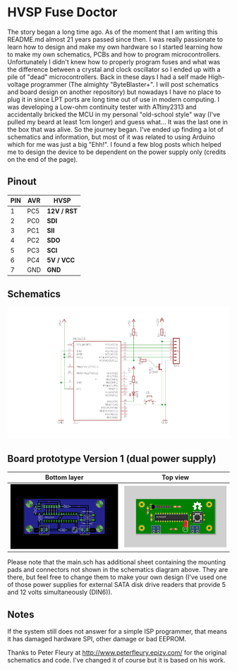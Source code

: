 
# HVSP Fuse Doctor

The story began a long time ago. As of the moment that I am writing this README.md almost 21 years passed since then. 
I was really passionate to learn how to design and make my own hardware so I started learning how to make my own schematics, PCBs and how to program microcontrollers. 
Unfortunately I didn't knew how to properly program fuses and what was the difference between a crystal and clock oscillator so I ended up with a pile of "dead" microcontrollers. 
Back in these days I had a self made High-voltage programmer (The almighty "ByteBlaster+". I will post schematics and board design on another repository) but nowadays I have no place to plug it in since LPT ports are long time out of use in modern computing. 
I was developing a Low-ohm continuity tester with ATtiny2313 and accidentally bricked the MCU in my personal "old-school style" way (I've pulled my beard at least 1cm longer) and guess what... 
It was the last one in the box that was alive. So the journey began. 
I've ended up finding a lot of schematics and information, but most of it was related to using Arduino which for me was just a big "Ehh!". 
I found a few blog posts which helped me to design the device to be dependent on the power supply only (credits on the end of the page).

## Pinout

| PIN  | AVR | HVSP |
| ------------- | ------------- | ------------- |
| 1 | PC5 | **12V / RST** |
| 2 | PC0 | **SDI** |
| 3 | PC1 | **SII** |
| 4 | PC2 | **SDO** |
| 5 | PC3 | **SCI** |
| 6 | PC4 | **5V / VCC** |
| 7 | GND | **GND** |

## Schematics
![Schematic](https://raw.githubusercontent.com/imiroslavov/HVSP-Fuse-Doctor/refs/heads/main/assets/schematic.png "Schematic")

## Board prototype Version 1 (dual power supply)
|                                                    Bottom layer                                                    |                                                              Top view                                                               |
|:------------------------------------------------------------------------------------------------------------------:|:-----------------------------------------------------------------------------------------------------------------------------------:|
| ![Eagle](https://raw.githubusercontent.com/imiroslavov/HVSP-Fuse-Doctor/refs/heads/main/assets/v1/eagle.png "Eagle") | ![Fritzing](https://raw.githubusercontent.com/imiroslavov/HVSP-Fuse-Doctor/refs/heads/main/assets/v1/fritzing.png "Fritzing") |

Please note that the main.sch has additional sheet containing the mounting pads and connectors not shown in the schematics diagram above. They are there, but feel free to change them to make your own design (I've used one of those power supplies for external SATA disk drive readers that provide 5 and 12 volts simultaneously (DIN6)). 

## Notes
If the system still does not answer for a simple ISP programmer, that means it has damaged hardware SPI, other damage or bad EEPROM.

Thanks to Peter Fleury at http://www.peterfleury.epizy.com/ for the original schematics and code. I've changed it of course but it is based on his work.
